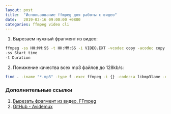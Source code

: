 ```yaml
---
layout: post
title:  "Использование ffmpeg для работы с видео"
date:   2019-02-16 09:00:00 +0800
categories: ffmpeg video cli
---
```


1. Вырезаем нужный фрагмент из видео:
```sh
ffmpeg -ss HH:MM:SS -t HH:MM:SS -i VIDEO.EXT -vcodec copy -acodec copy VIDEO.cut.EXT
-ss Start time
-t Duration
```
2. Понижение качества всех mp3 файлов до 128kb/s:
```sh
find . -iname "*.mp3" -type f -exec ffmpeg -i {} -codec:a libmp3lame -qscale:a 5 {.mp3,.128.mp3} -y \; -exec /bin/rm {} \;
```

### Дополнительные ссылки
1. [Вырезать фрагмент из видео. FFmpeg](http://www.kompx.com/ru/vyrezat-fragment-iz-video-ffmpeg.htm)
2. [GitHub - Avidemux](https://github.com/mean00/avidemux2)